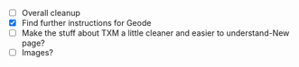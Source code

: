 - [ ] Overall cleanup
- [X] Find further instructions for Geode
- [ ] Make the stuff about TXM a little cleaner and easier to understand-New page?
- [ ] Images?
